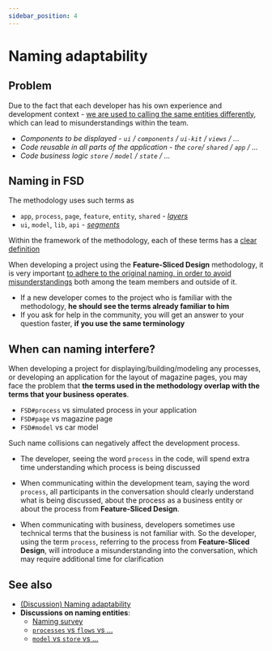 ```yaml
---
sidebar_position: 4
---
```


# Naming adaptability

## Problem

Due to the fact that each developer has his own experience and development context - [we are used to calling the same entities differently][disc-src], which can lead to misunderstandings within the team.

- *Components to be displayed - `ui` / `components` / `ui-kit` / `views` / ...*
- *Code reusable in all parts of the application - the `core`/ `shared` / `app` / ...*
- *Code business logic `store` / `model` / `state` / ...*

## Naming in FSD

The methodology uses such terms as

- `app`, `process`, `page`, `feature`, `entity`, `shared` - *[layers][refs-layers]*
- `ui`, `model`, `lib`, `api` - *[segments][refs-segments]*

Within the framework of the methodology, each of these terms has a [clear definition][refs-reference]

When developing a project using the **Feature-Sliced Design** methodology, it is very important [to adhere to the original naming, in order to avoid misunderstandings][disc-src] both among the team members and outside of it.

- If a new developer comes to the project who is familiar with the methodology, **he should see the terms already familiar to him**
- If you ask for help in the community, you will get an answer to your question faster, **if you use the same terminology**

## When can naming interfere?

When developing a project for displaying/building/modeling any processes, or developing an application for the layout of magazine pages, you may face the problem that **the terms used in the methodology overlap with the terms that your business operates**.

- `FSD#process` vs simulated process in your application
- `FSD#page` vs magazine page
- `FSD#model` vs car model

<!-- TODO: think about examples for other terms -->

Such name collisions can negatively affect the development process.

- The developer, seeing the word `process` in the code, will spend extra time understanding which process is being discussed

- When communicating within the development team, saying the word `process`, all participants in the conversation should clearly understand what is being discussed, about the process as a business entity or about the process from **Feature-Sliced Design**.
  
- When communicating with business, developers sometimes use technical terms that the business is not familiar with. So the developer, using the term `process`, referring to the process from **Feature-Sliced Design**, will introduce a misunderstanding into the conversation, which may require additional time for clarification

## See also

- [(Discussion) Naming adaptability][disc-src]
- **Discussions on naming entities**:
  - [Naming survey][disc-naming]
  - [`processes` vs `flows` vs ...][disc-processes]
  - [`model` vs `store` vs ...][disc-model]

[refs-layers]: /docs/concepts/decomposition/layers
[refs-segments]: /docs/concepts/decomposition/segments
[refs-reference]: /docs/reference

[disc-src]: https://github.com/feature-sliced/documentation/discussions/16
[disc-naming]: https://github.com/feature-sliced/documentation/discussions/31#discussioncomment-464894
[disc-processes]: https://github.com/feature-sliced/documentation/discussions/20
[disc-model]: https://github.com/feature-sliced/documentation/discussions/68
